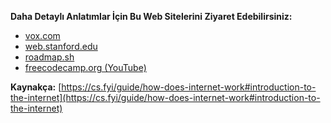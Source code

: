 
**Daha Detaylı Anlatımlar İçin Bu Web Sitelerini Ziyaret Edebilirsiniz:**
<ul>
	<li><a href="https://www.vox.com/2014/6/16/18076282/the-internet">vox.com</a></li>
	<li><a href="http://web.stanford.edu/class/msande91si/www-spr04/readings/week1/InternetWhitepaper.htm">web.stanford.edu</a></li>
	<li><a href="https://roadmap.sh/guides/what-is-internet">roadmap.sh</a></li>
	<li><a href="https://www.youtube.com/watch?v=zN8YNNHcaZc">freecodecamp.org (YouTube)</a></li>
</ul>

**Kaynakça:** [https://cs.fyi/guide/how-does-internet-work#introduction-to-the-internet](https://cs.fyi/guide/how-does-internet-work#introduction-to-the-internet)

